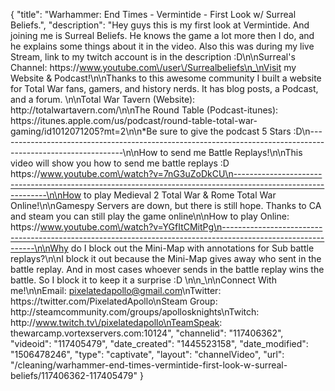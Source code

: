 {
    "title": "Warhammer: End Times - Vermintide - First Look w\/ Surreal Beliefs.",
    "description": "Hey guys this is my first look at Vermintide.  And joining me is Surreal Beliefs.  He knows the game a lot more then I do, and he explains some things about it in the video.  Also this was during my live Stream, link to my twitch account is in the description :D\n\nSurreal's Channel: https:\/\/www.youtube.com\/user\/Surrealbeliefs\n_\nVisit my Website & Podcast!\n\nThanks to this awesome community I built a website for Total War fans, gamers, and history nerds.  It has blog posts, a Podcast, and a forum.  \n\nTotal War Tavern (Website): http:\/\/totalwartavern.com\/\n\nThe Round Table (Podcast-itunes): https:\/\/itunes.apple.com\/us\/podcast\/round-table-total-war-gaming\/id1012071205?mt=2\n\n*Be sure to give the podcast 5 Stars :D\n-------------------------------------------------------------------------------------------------------------\n\nHow to send me Battle Replays!\n\nThis video will show you how to send me battle replays :D https:\/\/www.youtube.com\/watch?v=7nG3uZoDkCU\n-------------------------------------------------------------------------------------------------------------\n\nHow to play Medieval 2 Total War & Rome Total War Online!\n\nGamespy Servers are down, but there is still hope.  Thanks to CA and steam you can still play the game online\n\nHow to play Online: https:\/\/www.youtube.com\/watch?v=YGfItCMitPg\n-------------------------------------------------------------------------------------------------------------\n\nWhy do I block out the Mini-Map with annotations for Sub battle replays?\n\nI block it out because the Mini-Map gives away who sent in the battle replay.  And in most cases whoever sends in the battle replay wins the battle.  So I block it to keep it a surprise :D  \n\n_\n\nConnect With me!\n\nEmail: pixelatedapollo@gmail.com\nTwitter: https:\/\/twitter.com\/PixelatedApollo\nSteam Group:  http:\/\/steamcommunity.com\/groups\/apollosknights\nTwitch: http:\/\/www.twitch.tv\/pixelatedapollo\nTeamSpeak: thewarcamp.vortexservers.com:10124",
    "channelid": "117406362",
    "videoid": "117405479",
    "date_created": "1445523158",
    "date_modified": "1506478246",
    "type": "captivate",
    "layout": "channelVideo",
    "url": "\/cleaning\/warhammer-end-times-vermintide-first-look-w-surreal-beliefs\/117406362-117405479"
}